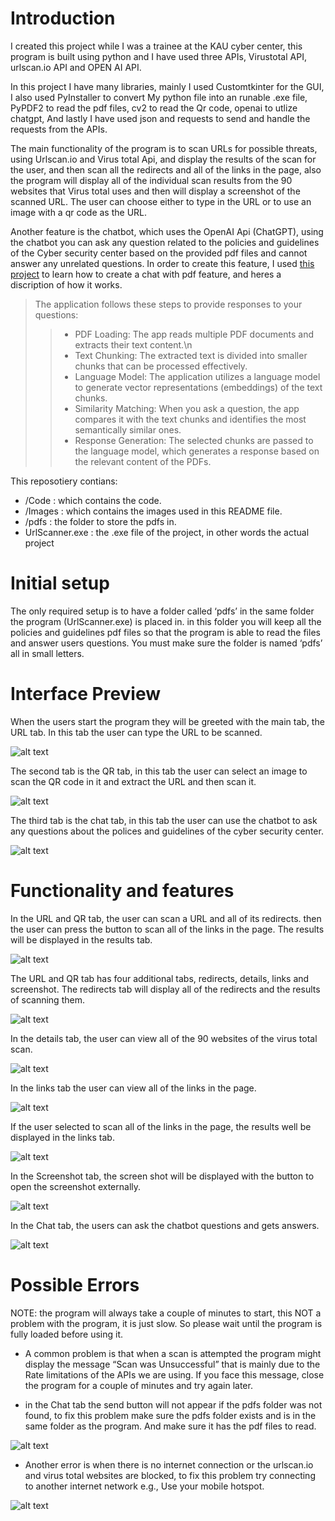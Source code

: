 # Introduction

I created this project while I was a trainee at the KAU cyber center, this program is built using python and I have used three APIs, Virustotal API, urlscan.io API and OPEN AI API.

In this project I have many libraries, mainly I used Customtkinter for the GUI, I also used PyInstaller to convert My python file into an runable .exe file, PyPDF2 to read the pdf files, cv2 to read the Qr code, openai to utlize chatgpt, And lastly I have used json and requests to send and handle the requests from the APIs.

The main functionality of the program is to scan URLs for possible threats, using Urlscan.io and Virus total Api, and display the results of the scan for the user, and then scan all the redirects and all of the links in the page, also the program will display all of the individual scan results from the 90 websites that Virus total uses and then will display a screenshot of the scanned URL. The user can choose either to type in the URL or to use an image with a qr code as the URL.

Another feature is the chatbot, which uses the OpenAI Api (ChatGPT), using the chatbot you can ask any question related to the policies and guidelines of the Cyber security center based on the provided pdf files and cannot answer any unrelated questions. In order to create this feature, I used [this project](https://github.com/alejandro-ao/ask-multiple-pdfs.git) to learn how to create a chat with pdf feature, and heres a discription of how it works.

> The application follows these steps to provide responses to your questions:
>
> > - PDF Loading: The app reads multiple PDF documents and extracts their text content.\n
> > - Text Chunking: The extracted text is divided into smaller chunks that can be processed effectively.
> > - Language Model: The application utilizes a language model to generate vector representations (embeddings) of the text chunks.
> > - Similarity Matching: When you ask a question, the app compares it with the text chunks and identifies the most semantically similar ones.
> > - Response Generation: The selected chunks are passed to the language model, which generates a response based on the relevant content of the PDFs.

This reposotiery contians:

- /Code : which contains the code.
- /Images : which contains the images used in this README file.
- /pdfs : the folder to store the pdfs in.
- UrlScanner.exe : the .exe file of the project, in other words the actual project

# Initial setup

The only required setup is to have a folder called ‘pdfs’ in the same folder the program (UrlScanner.exe) is placed in. in this folder you will keep all the policies and guidelines pdf files so that the program is able to read the files and answer users questions. You must make sure the folder is named ‘pdfs’ all in small letters.

# Interface Preview

When the users start the program they will be greeted with the main tab, the URL tab. In this tab the user can type the URL to be scanned.

![alt text](Images/image.png)

The second tab is the QR tab, in this tab the user can select an image to scan the QR code in it and extract the URL and then scan it.

![alt text](Images/image-1.png)

The third tab is the chat tab, in this tab the user can use the chatbot to ask any questions about the polices and guidelines of the cyber security center.

![alt text](Images/image-2.png)

# Functionality and features

In the URL and QR tab, the user can scan a URL and all of its redirects. then the user can press the button to scan all of the links in the page. The results will be displayed in the results tab.

![alt text](Images/image-3.png)

The URL and QR tab has four additional tabs, redirects, details, links and screenshot. The redirects tab will display all of the redirects and the results of scanning them.

![alt text](Images/image-4.png)

In the details tab, the user can view all of the 90 websites of the virus total scan.

![alt text](Images/image-5.png)

In the links tab the user can view all of the links in the page.

![alt text](Images/image-6.png)

If the user selected to scan all of the links in the page, the results well be displayed in the links tab.

![alt text](Images/image-7.png)

In the Screenshot tab, the screen shot will be displayed with the button to open the screenshot externally.

![alt text](Images/image-8.png)

In the Chat tab, the users can ask the chatbot questions and gets answers.

![alt text](Images/image-9.png)

# Possible Errors

NOTE: the program will always take a couple of minutes to start, this NOT a problem with the program, it is just slow. So please wait until the program is fully loaded before using it.

- A common problem is that when a scan is attempted the program might display the message “Scan was Unsuccessful” that is mainly due to the Rate limitations of the APIs we are using. If you face this message, close the program for a couple of minutes and try again later.

- in the Chat tab the send button will not appear if the pdfs folder was not found, to fix this problem make sure the pdfs folder exists and is in the same folder as the program. And make sure it has the pdf files to read.

![alt text](Images/image-10.png)

- Another error is when there is no internet connection or the urlscan.io and virus total websites are blocked, to fix this problem try connecting to another internet network e.g., Use your mobile hotspot.

![alt text](Images/image-11.png)
